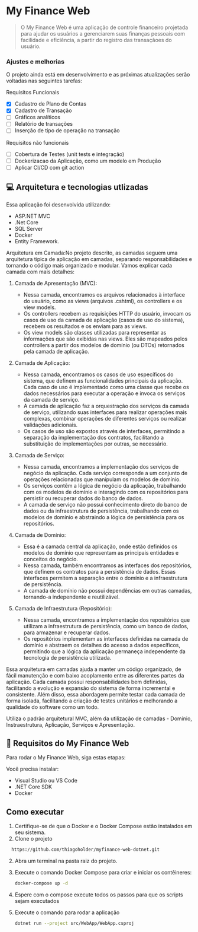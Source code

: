 # My Finance Web

> O My Finance Web é uma aplicação de controle financeiro projetada para ajudar os usuários a gerenciarem suas finanças pessoais com facilidade e eficiência, a partir do registro das transaçãoes do usuário.

### Ajustes e melhorias

O projeto ainda está em desenvolvimento e as próximas atualizações serão voltadas nas seguintes tarefas:

Requisitos Funcionais
- [x] Cadastro de Plano de Contas
- [x] Cadastro de Transação
- [ ] Gráficos analíticos
- [ ] Relatório de transações
- [ ] Inserção de tipo de operação na transação

Requisitos não funcionais
- [ ] Cobertura de Testes (unit tests e integração)
- [ ] Dockerizacao da Aplicação, como um modelo em Produção
- [ ] Aplicar CI/CD com git action

## 💻 Arquitetura e tecnologias utlizadas

Essa aplicação foi desenvolvida utilizando:
* ASP.NET MVC
* .Net Core 
* SQL Server
* Docker 
* Entity Framework.

Arquitetura em Camada:No projeto descrito, as camadas seguem uma arquitetura típica de aplicação em camadas, separando responsabilidades e tornando o código mais organizado e modular. Vamos explicar cada camada com mais detalhes:

1. Camada de Apresentação (MVC):
   - Nessa camada, encontramos os arquivos relacionados à interface do usuário, como as views (arquivos .cshtml), os controllers e os view models.
   - Os controllers recebem as requisições HTTP do usuário, invocam os casos de uso da camada de aplicação (casos de uso do sistema), recebem os resultados e os enviam para as views.
   - Os view models são classes utilizadas para representar as informações que são exibidas nas views. Eles são mapeados pelos controllers a partir dos modelos de domínio (ou DTOs) retornados pela camada de aplicação.

2. Camada de Aplicação:
   - Nessa camada, encontramos os casos de uso específicos do sistema, que definem as funcionalidades principais da aplicação. Cada caso de uso é implementado como uma classe que recebe os dados necessários para executar a operação e invoca os serviços da camada de serviço.
   - A camada de aplicação faz a orquestração dos serviços da camada de serviço, utilizando suas interfaces para realizar operações mais complexas, combinar operações de diferentes serviços ou realizar validações adicionais.
   - Os casos de uso são expostos através de interfaces, permitindo a separação da implementação dos contratos, facilitando a substituição de implementações por outras, se necessário.

3. Camada de Serviço:
   - Nessa camada, encontramos a implementação dos serviços de negócio da aplicação. Cada serviço corresponde a um conjunto de operações relacionadas que manipulam os modelos de domínio.
   - Os serviços contêm a lógica de negócio da aplicação, trabalhando com os modelos de domínio e interagindo com os repositórios para persistir ou recuperar dados do banco de dados.
   - A camada de serviço não possui conhecimento direto do banco de dados ou da infraestrutura de persistência, trabalhando com os modelos de domínio e abstraindo a lógica de persistência para os repositórios.

4. Camada de Domínio:
   - Essa é a camada central da aplicação, onde estão definidos os modelos de domínio que representam as principais entidades e conceitos do negócio.
   - Nessa camada, também encontramos as interfaces dos repositórios, que definem os contratos para a persistência de dados. Essas interfaces permitem a separação entre o domínio e a infraestrutura de persistência.
   - A camada de domínio não possui dependências em outras camadas, tornando-a independente e reutilizável.

5. Camada de Infraestrutura (Repositório):
   - Nessa camada, encontramos a implementação dos repositórios que utilizam a infraestrutura de persistência, como um banco de dados, para armazenar e recuperar dados.
   - Os repositórios implementam as interfaces definidas na camada de domínio e abstraem os detalhes do acesso a dados específicos, permitindo que a lógica da aplicação permaneça independente da tecnologia de persistência utilizada.

Essa arquitetura em camadas ajuda a manter um código organizado, de fácil manutenção e com baixo acoplamento entre as diferentes partes da aplicação. Cada camada possui responsabilidades bem definidas, facilitando a evolução e expansão do sistema de forma incremental e consistente. Além disso, essa abordagem permite testar cada camada de forma isolada, facilitando a criação de testes unitários e melhorando a qualidade do software como um todo.

Utiliza o padrão arquitetural MVC, além da utilização de camadas - Domínio, Instraestrutura, Aplicação, Serviços e Apresentação.

## 🚀 Requisitos do My Finance Web

Para rodar  o My Finance Web, siga estas etapas:

Você precisa instalar:

* Visual Studio ou VS Code
* .NET Core SDK
* Docker

## Como executar

1. Certifique-se de que o Docker e o Docker Compose estão instalados em seu sistema.
2. Clone o projeto
  ```bash
    https://github.com/thiagoholder/myfinance-web-dotnet.git
  ```
2. Abra um terminal na pasta raiz do projeto.
3. Execute o comando Docker Compose para criar e iniciar os contêineres:

   ```bash
   docker-compose up -d
   ```
4. Espere com o compose execute todos os passos para que os scripts sejam executados
5. Execute o comando para rodar a aplicação
    ```bash
    dotnet run --project src/WebApp/WebApp.csproj
    ```